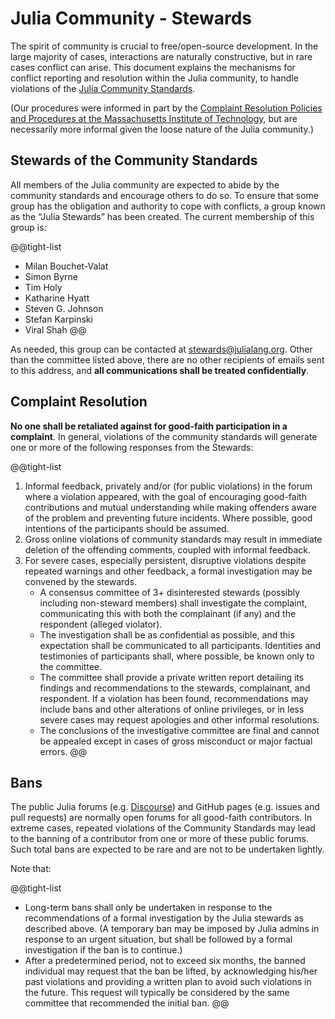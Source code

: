 # Julia Community - Stewards

The spirit of community is crucial to free/open-source development. In the large majority of cases, interactions are naturally constructive, but in rare cases conflict can arise. This document explains the mechanisms for conflict reporting and resolution within the Julia community, to handle violations of the [Julia Community Standards](/community/standards/).

(Our procedures were informed in part by the [Complaint Resolution Policies and Procedures at the Massachusetts Institute of Technology](https://web.mit.edu/policies/9/9.6.html), but are necessarily more informal given the loose nature of the Julia community.)

## Stewards of the Community Standards

All members of the Julia community are expected to abide by the community standards and encourage others to do so. To ensure that some group has the obligation and authority to cope with conflicts, a group known as the “Julia Stewards” has been created. The current membership of this group is:

@@tight-list
* Milan Bouchet-Valat
* Simon Byrne
* Tim Holy
* Katharine Hyatt
* Steven G. Johnson
* Stefan Karpinski
* Viral Shah
@@

As needed, this group can be contacted at [stewards@julialang.org](mailto:stewards@julialang.org). Other than the committee listed above, there are no other recipients of emails sent to this address, and **all communications shall be treated confidentially**.

## Complaint Resolution

**No one shall be retaliated against for good-faith participation in a complaint**. In general, violations of the community standards will generate one or more of the following responses from the Stewards:

@@tight-list
1. Informal feedback, privately and/or (for public violations) in the forum where a violation appeared, with the goal of encouraging good-faith contributions and mutual understanding while making offenders aware of the problem and preventing future incidents. Where possible, good intentions of the participants should be assumed.
2. Gross online violations of community standards may result in immediate deletion of the offending comments, coupled with informal feedback.
3. For severe cases, especially persistent, disruptive violations despite repeated warnings and other feedback, a formal investigation may be convened by the stewards.
    * A consensus committee of 3+ disinterested stewards (possibly including non-steward members) shall investigate the complaint, communicating this with both the complainant (if any) and the respondent (alleged violator).
    * The investigation shall be as confidential as possible, and this expectation shall be communicated to all participants. Identities and testimonies of participants shall, where possible, be known only to the committee.
    * The committee shall provide a private written report detailing its findings and recommendations to the stewards, complainant, and respondent. If a violation has been found, recommendations may include bans and other alterations of online privileges, or in less severe cases may request apologies and other informal resolutions.
    * The conclusions of the investigative committee are final and cannot be appealed except in cases of gross misconduct or major factual errors.
@@

## Bans

The public Julia forums (e.g. [Discourse](https://discourse.julialang.org/)) and GitHub pages (e.g. issues and pull requests) are normally open forums for all good-faith contributors. In extreme cases, repeated violations of the Community Standards may lead to the banning of a contributor from one or more of these public forums. Such total bans are expected to be rare and are not to be undertaken lightly.

Note that:

@@tight-list
* Long-term bans shall only be undertaken in response to the recommendations of a formal investigation by the Julia stewards as described above. (A temporary ban may be imposed by Julia admins in response to an urgent situation, but shall be followed by a formal investigation if the ban is to continue.)
* After a predetermined period, not to exceed six months, the banned individual may request that the ban be lifted, by acknowledging his/her past violations and providing a written plan to avoid such violations in the future. This request will typically be considered by the same committee that recommended the initial ban.
@@
